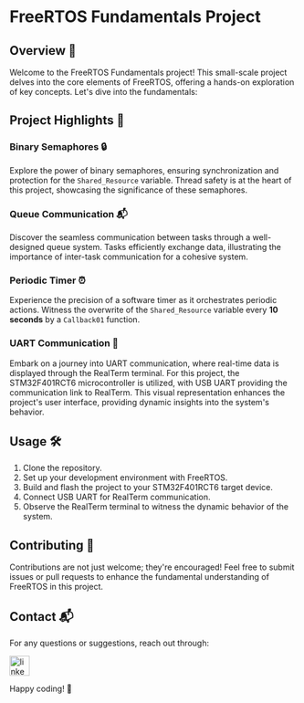 # FreeRTOS Fundamentals Project

## Overview 🚀

Welcome to the FreeRTOS Fundamentals project! This small-scale project delves into the core elements of FreeRTOS, offering a hands-on exploration of key concepts. Let's dive into the fundamentals:

## Project Highlights 🧾

### Binary Semaphores 🔒

Explore the power of binary semaphores, ensuring synchronization and protection for the `Shared_Resource` variable. Thread safety is at the heart of this project, showcasing the significance of these semaphores.

### Queue Communication 📬

Discover the seamless communication between tasks through a well-designed queue system. Tasks efficiently exchange data, illustrating the importance of inter-task communication for a cohesive system.

### Periodic Timer ⏰

Experience the precision of a software timer as it orchestrates periodic actions. Witness the overwrite of the `Shared_Resource` variable every **10 seconds** by a `Callback01` function.

### UART Communication 📡

Embark on a journey into UART communication, where real-time data is displayed through the RealTerm terminal. For this project, the STM32F401RCT6 microcontroller is utilized, with USB UART providing the communication link to RealTerm. This visual representation enhances the project's user interface, providing dynamic insights into the system's behavior.

## Usage 🛠

1. Clone the repository.
2. Set up your development environment with FreeRTOS.
3. Build and flash the project to your STM32F401RCT6 target device.
4. Connect USB UART for RealTerm communication.
5. Observe the RealTerm terminal to witness the dynamic behavior of the system.

## Contributing 🤝

Contributions are not just welcome; they're encouraged! Feel free to submit issues or pull requests to enhance the fundamental understanding of FreeRTOS in this project.

## Contact 📬

For any questions or suggestions, reach out through:

  <a href="https://www.linkedin.com/in/seif-eldarageely-a27125227/?trk=public-profile-join-page" target="_blank">
    <img src="https://img.shields.io/static/v1?message=LinkedIn&logo=linkedin&label=&color=0077B5&logoColor=white&labelColor=&style=for-the-badge" height="35" alt="linkedin logo"  />
  </a>

Happy coding! 🚀
